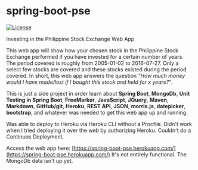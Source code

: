 # spring-boot-pse
[![License](http://img.shields.io/:license-apache-blue.svg)](http://www.apache.org/licenses/LICENSE-2.0.html)

Investing in the Philippine Stock Exchange Web App

This web app will show how your chosen stock in the Philippine Stock Exchange performed if you have invested for a certain number of years. The period covered is roughly from 2005-01-02 to 2016-07-27. Only a select few stocks are covered and these stocks existed during the period covered. In short, this web app answers the question *"How much money would I have made/lost if I bought this stock and held for x years?"*.

This is just a side project in order learn about **Spring Boot**, **MongoDb**, **Unit Testing in Spring Boot**, **FreeMarker**, **JavaScript**, **JQuery**, **Maven**, **Markdown**, **GitHub/git**, **Heroku**, **REST API**, **JSON**, **morris.js**, **datepicker**, **bootstrap**, and whatever was needed to get this web app up and running.

Was able to deploy to Heroku via Heroku CLI without a Procfile. Didn't work when I tried deploying it over the web by authorizing Heroku. Couldn't do a Continuos Deployment.

Access the web app here: [https://spring-boot-pse.herokuapp.com/](https://spring-boot-pse.herokuapp.com/)
It's not entirely functional. The MongoDb data isn't up yet.
